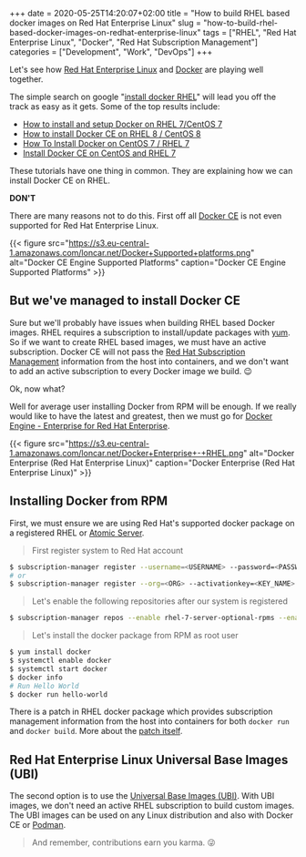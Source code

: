 +++ 
date = 2020-05-25T14:20:07+02:00
title = "How to build RHEL based docker images on Red Hat Enterprise Linux"
slug = "how-to-build-rhel-based-docker-images-on-redhat-enterprise-linux" 
tags = ["RHEL", "Red Hat Enterprise Linux", "Docker", "Red Hat Subscription Management"]
categories = ["Development", "Work", "DevOps"]
+++

Let's see how [Red Hat Enterprise Linux](https://www.redhat.com/en/technologies/linux-platforms/enterprise-linux) and [Docker](https://www.docker.com/) are playing well together.

The simple search on google "[install docker RHEL](https://is.gd/dSaOTl)" will lead you off the track as easy as it gets. Some of the top results include:

* [How to install and setup Docker on RHEL 7/CentOS 7](https://www.cyberciti.biz/faq/install-use-setup-docker-on-rhel7-centos7-linux/)
* [How to install Docker CE on RHEL 8 / CentOS 8 ](https://linuxconfig.org/how-to-install-docker-in-rhel-8)
* [How To Install Docker on CentOS 7 / RHEL 7](https://www.itzgeek.com/how-tos/linux/centos-how-tos/installing-docker-on-centos-7-rhel-7-fedora-21.html)
* [Install Docker CE on CentOS and RHEL 7](https://medium.com/better-programming/install-docker-ce-on-centos-or-rhel-7-48bb111cc635)

These tutorials have one thing in common. They are explaining how we can install Docker CE on RHEL.

**DON'T**

There are many reasons not to do this. First off all [Docker CE](https://docs.docker.com/engine/install/) is not even supported for Red Hat Enterprise Linux.

{{< figure src="https://s3.eu-central-1.amazonaws.com/loncar.net/Docker+Supported+platforms.png" alt="Docker CE Engine Supported Platforms" caption="Docker CE Engine Supported Platforms" >}}

## But we've managed to install Docker CE

Sure but we'll probably have issues when building RHEL based Docker images. RHEL requires a subscription to install/update packages with [yum](http://yum.baseurl.org/). So if we want to create RHEL based images, we must have an active subscription. Docker CE will not pass the [Red Hat Subscription Management](https://access.redhat.com/products/red-hat-subscription-management/) information from the host into containers, and we don't want to add an active subscription to every Docker image we build. 😉

Ok, now what?

Well for average user installing Docker from RPM will be enough. If we really would like to have the latest and greatest, then we must go for [Docker Engine - Enterprise for Red Hat Enterprise](https://docs.docker.com/ee/docker-ee/rhel/).

{{< figure src="https://s3.eu-central-1.amazonaws.com/loncar.net/Docker+Enterprise+-+RHEL.png" alt="Docker Enterprise (Red Hat Enterprise Linux)" caption="Docker Enterprise (Red Hat Enterprise Linux)" >}}

## Installing Docker from RPM

First, we must ensure we are using Red Hat's supported docker package on a registered RHEL or [Atomic Server](https://www.redhat.com/en/resources/enterprise-linux-atomic-host-datasheet).

> First register system to Red Hat account

```bash
$ subscription-manager register --username=<USERNAME> --password=<PASSWORD>
# or
$ subscription-manager register --org=<ORG> --activationkey=<KEY_NAME>
```

> Let's enable the following repositories after our system is registered

```bash
$ subscription-manager repos --enable rhel-7-server-optional-rpms --enable rhel-7-server-extras-rpms --enable rhel-server-rhscl-7-rpms
```

> Let's install the docker package from RPM as root user

```bash
$ yum install docker
$ systemctl enable docker
$ systemctl start docker
$ docker info
# Run Hello World
$ docker run hello-world
```

There is a patch in RHEL docker package which provides subscription management information from the host into containers for both `docker run` and `docker build`.  More about the [patch itself](https://github.com/projectatomic/docker/tree/docker-1.13.1-rhel#add-rhel-super-secrets-patchpatch).

## Red Hat Enterprise Linux Universal Base Images (UBI)

The second option is to use the [Universal Base Images (UBI)](https://developers.redhat.com/blog/2019/05/31/working-with-red-hat-enterprise-linux-universal-base-images-ubi/). With UBI images, we don't need an active RHEL subscription to build custom images. The UBI images can be used on any Linux distribution and also with Docker CE or [Podman](https://podman.io/).

> And remember, contributions earn you karma. 😜
